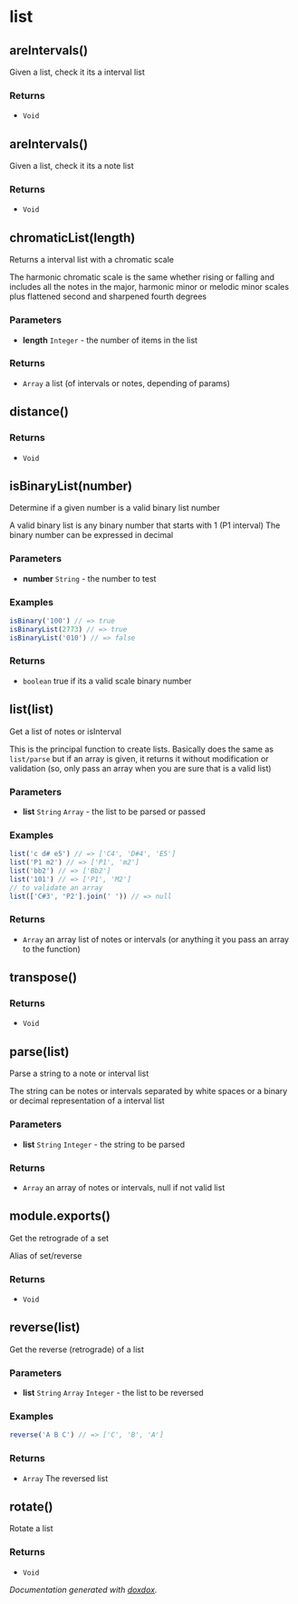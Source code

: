# list 




## areIntervals() 

Given a list, check it its a interval list






### Returns


- `Void`




## areIntervals() 

Given a list, check it its a note list






### Returns


- `Void`




## chromaticList(length) 

Returns a interval list with a chromatic scale

The harmonic chromatic scale is the same whether rising or falling and
includes all the notes in the major, harmonic minor or melodic minor
scales plus flattened second and sharpened fourth degrees


### Parameters

- **length** `Integer`   - the number of items in the list




### Returns


- `Array`   a list (of intervals or notes, depending of params)




## distance() 








### Returns


- `Void`




## isBinaryList(number) 

Determine if a given number is a valid binary list number

A valid binary list is any binary number that starts with 1 (P1 interval)
The binary number can be expressed in decimal


### Parameters

- **number** `String`   - the number to test




### Examples

```javascript
isBinary('100') // => true
isBinaryList(2773) // => true
isBinaryList('010') // => false
```


### Returns


- `boolean`   true if its a valid scale binary number




## list(list) 

Get a list of notes or isInterval

This is the principal function to create lists. Basically does the same as
`list/parse` but if an array is given, it returns it without modification
or validation (so, only pass an array when you are sure that is a valid list)


### Parameters

- **list** `String` `Array`   - the list to be parsed or passed




### Examples

```javascript
list('c d# e5') // => ['C4', 'D#4', 'E5']
list('P1 m2') // => ['P1', 'm2']
list('bb2') // => ['Bb2']
list('101') // => ['P1', 'M2']
// to validate an array
list(['C#3', 'P2'].join(' ')) // => null
```


### Returns


- `Array`   an array list of notes or intervals (or anything it you pass an array to the function)




## transpose() 








### Returns


- `Void`




## parse(list) 

Parse a string to a note or interval list

The string can be notes or intervals separated by white spaces or a binary
or decimal representation of a interval list


### Parameters

- **list** `String` `Integer`   - the string to be parsed




### Returns


- `Array`   an array of notes or intervals, null if not valid list




## module.exports() 

Get the retrograde of a set

Alias of set/reverse




### Returns


- `Void`




## reverse(list) 

Get the reverse (retrograde) of a list




### Parameters

- **list** `String` `Array` `Integer`   - the list to be reversed




### Examples

```javascript
reverse('A B C') // => ['C', 'B', 'A']
```


### Returns


- `Array`   The reversed list




## rotate() 

Rotate a list






### Returns


- `Void`




*Documentation generated with [doxdox](https://github.com/neogeek/doxdox).*
